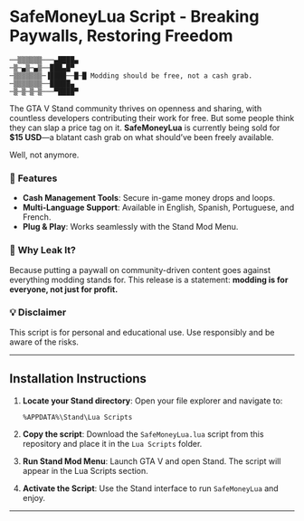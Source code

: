 # SafeMoneyLua Script - **Breaking Paywalls, Restoring Freedom**

```
──▒▒▒▒▒▒───▄████▄
─▒─▄▒─▄▒──███▄█▀
─▒▒▒▒▒▒▒─▐████──█─█ Modding should be free, not a cash grab.
─▒▒▒▒▒▒▒──█████▄
─▒─▒─▒─▒───▀████▀
```

The GTA V Stand community thrives on openness and sharing, with countless developers contributing their work for free. But some people think they can slap a price tag on it. **SafeMoneyLua** is currently being sold for **$15 USD**—a blatant cash grab on what should’ve been freely available.

Well, not anymore.

### 🎯 **Features**
- **Cash Management Tools**: Secure in-game money drops and loops.
- **Multi-Language Support**: Available in English, Spanish, Portuguese, and French.
- **Plug & Play**: Works seamlessly with the Stand Mod Menu.

### 🚨 **Why Leak It?**
Because putting a paywall on community-driven content goes against everything modding stands for. This release is a statement: **modding is for everyone, not just for profit.**

### 💡 **Disclaimer**
This script is for personal and educational use. Use responsibly and be aware of the risks.

---

## **Installation Instructions**

1. **Locate your Stand directory**:
   Open your file explorer and navigate to:
   ```
   %APPDATA%\Stand\Lua Scripts
   ```

2. **Copy the script**:
   Download the `SafeMoneyLua.lua` script from this repository and place it in the `Lua Scripts` folder.

3. **Run Stand Mod Menu**:
   Launch GTA V and open Stand. The script will appear in the Lua Scripts section.

4. **Activate the Script**:
   Use the Stand interface to run `SafeMoneyLua` and enjoy.

---
